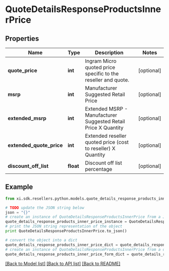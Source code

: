 # QuoteDetailsResponseProductsInnerPrice


## Properties

Name | Type | Description | Notes
------------ | ------------- | ------------- | -------------
**quote_price** | **int** | Ingram Micro quoted price specific to the reseller and quote. | [optional] 
**msrp** | **int** | Manufacturer Suggested Retail Price | [optional] 
**extended_msrp** | **int** | Extended MSRP - Manufacturer Suggested Retail Price X Quantity | [optional] 
**extended_quote_price** | **int** | Extended reseller quoted price (cost to reseller) X Quantity | [optional] 
**discount_off_list** | **float** | Discount off list percentage | [optional] 

## Example

```python
from xi.sdk.resellers.python.models.quote_details_response_products_inner_price import QuoteDetailsResponseProductsInnerPrice

# TODO update the JSON string below
json = "{}"
# create an instance of QuoteDetailsResponseProductsInnerPrice from a JSON string
quote_details_response_products_inner_price_instance = QuoteDetailsResponseProductsInnerPrice.from_json(json)
# print the JSON string representation of the object
print QuoteDetailsResponseProductsInnerPrice.to_json()

# convert the object into a dict
quote_details_response_products_inner_price_dict = quote_details_response_products_inner_price_instance.to_dict()
# create an instance of QuoteDetailsResponseProductsInnerPrice from a dict
quote_details_response_products_inner_price_form_dict = quote_details_response_products_inner_price.from_dict(quote_details_response_products_inner_price_dict)
```
[[Back to Model list]](../README.md#documentation-for-models) [[Back to API list]](../README.md#documentation-for-api-endpoints) [[Back to README]](../README.md)


